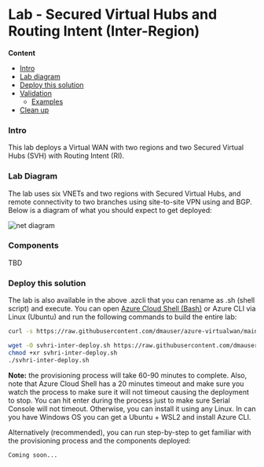 # Lab - Secured Virtual Hubs and Routing Intent (Inter-Region)

**Content**

- [Intro](#intro)
- [Lab diagram](#lab-diagram)
- [Deploy this solution](#deploy-this-solution)
- [Validation](#validation)
  - [Examples](#examples)
- [Clean up](#clean-up)

### Intro

This lab deploys a Virtual WAN with two regions and two Secured Virtual Hubs (SVH) with Routing Intent (RI).

### Lab Diagram

The lab uses six VNETs and two regions with Secured Virtual Hubs, and remote connectivity to two branches using site-to-site VPN using and BGP. Below is a diagram of what you should expect to get deployed:

![net diagram](./media/networkdiagram.png)

### Components

TBD

### Deploy this solution

The lab is also available in the above .azcli that you can rename as .sh (shell script) and execute. You can open [Azure Cloud Shell (Bash)](https://shell.azure.com) or Azure CLI via Linux (Ubuntu) and run the following commands to build the entire lab:

```bash
curl -s https://raw.githubusercontent.com/dmauser/azure-virtualwan/main/svh-ri-inter-region/svhri-inter-deploy.azcli | bash
```

```bash
wget -O svhri-inter-deploy.sh https://raw.githubusercontent.com/dmauser/azure-virtualwan/main/svh-ri-inter-region/svhri-inter-deploy.azcli 
chmod +xr svhri-inter-deploy.sh
./svhri-inter-deploy.sh
```

**Note:** the provisioning process will take 60-90 minutes to complete. Also, note that Azure Cloud Shell has a 20 minutes timeout and make sure you watch the process to make sure it will not timeout causing the deployment to stop. You can hit enter during the process just to make sure Serial Console will not timeout. Otherwise, you can install it using any Linux. In can you have Windows OS you can get a Ubuntu + WSL2 and install Azure CLI.

Alternatively (recommended), you can run step-by-step to get familiar with the provisioning process and the components deployed:

```bash
Coming soon...
```
